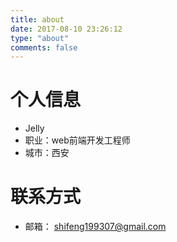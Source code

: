```yaml
---
title: about
date: 2017-08-10 23:26:12
type: "about"
comments: false
---
```


# 个人信息
- Jelly
- 职业：web前端开发工程师
- 城市：西安

# 联系方式
- 邮箱： shifeng199307@gmail.com